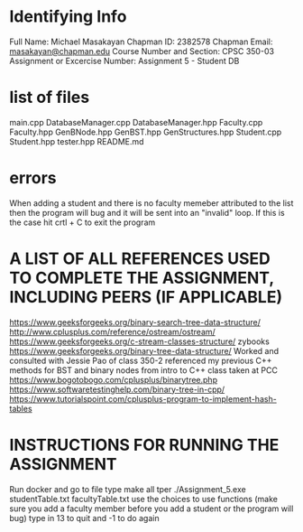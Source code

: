 # Identifying Info
 Full Name: Michael Masakayan
 Chapman ID: 2382578
 Chapman Email: masakayan@chapman.edu
 Course Number and Section: CPSC 350-03
 Assignment or Excercise Number: Assignment 5 - Student DB

# list of files
 main.cpp
 DatabaseManager.cpp
 DatabaseManager.hpp
 Faculty.cpp
 Faculty.hpp
 GenBNode.hpp
 GenBST.hpp
 GenStructures.hpp
 Student.cpp
Student.hpp
tester.hpp
 README.md


# errors 
When adding a student and there is no faculty memeber attributed to the list then the program will bug and it will be sent into an "invalid" loop. If this is the case hit crtl + C to exit the program


# A LIST OF ALL REFERENCES USED TO COMPLETE THE ASSIGNMENT, INCLUDING PEERS (IF APPLICABLE)
https://www.geeksforgeeks.org/binary-search-tree-data-structure/
http://www.cplusplus.com/reference/ostream/ostream/
https://www.geeksforgeeks.org/c-stream-classes-structure/
zybooks
https://www.geeksforgeeks.org/binary-tree-data-structure/
Worked and consulted with Jessie Pao of class 350-2 
referenced my previous C++ methods for BST and binary nodes from intro to C++ class taken at PCC
https://www.bogotobogo.com/cplusplus/binarytree.php
https://www.softwaretestinghelp.com/binary-tree-in-cpp/
https://www.tutorialspoint.com/cplusplus-program-to-implement-hash-tables

# INSTRUCTIONS FOR RUNNING THE ASSIGNMENT
Run docker and go to file
type make all
tper ./Assignment_5.exe studentTable.txt facultyTable.txt
use the choices to use functions (make sure you add a faculty member before you add a student or the program will bug)
type in 13 to quit and -1 to do again

